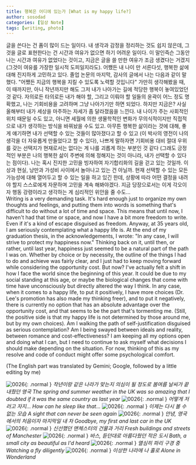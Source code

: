 ```yaml
---
title: 행복은 어디에 있는가 [What is my happy life?]
author: sosodad
categories: [일상 Note]
tags: [writing, photo]
---
```


글을 쓴다는 건 품이 많이 드는 일이다. 내 생각과 감정을 정리하는 것도 쉽지 않은데, 그것을 글로 표현한다는 건 시간과 여유가 없으면 하기 어려운 일이다. 이 말인즉슨 그동안 나는 시간과 여유가 없었다는 것이고, 지금은 글을 쓸 만한 여유가 조금 생겼다는 거겠지 (그것이 여유를 가장한 일시적 도피일지라도). 어쨌든 내 나이 만 서른다섯, 행복한 삶에 대해 진지하게 고민하고 있다. 졸업 논문의 마지막, 감사의 글에서 나는 다음과 같이 말했다. "어쨌든 지금의 행복을 지킬 수 있도록 노력할 것입니다" 가만히 생각해봤을 때, 이 때까지만, 아니 작년까지만 해도 그저 내가 나아가는 길에 적당한 행복이 놓여있었던 것 같다. 자의로든 타의로든 내가 해야 할, 그리고 이뤄야 할 일들의 윤곽이 어느 정도 명확했고, 나는 기회비용을 고려하며 그냥 나아가기만 하면 되었다. 하지만 지금은? 사실 올해부터 내가 세상을 마주하는 자세가 좀 달라졌음을 느낀다. 내 나이가 주는 사회적인 위치 때문일 수도 있고, 아니면 세월에 의한 생물학적인 변화가 무의식적이지만 직접적으로 내가 생각하는 방식을 바꿔놨을 수도 있고. 아무튼 행복한 삶이라는 것에 대해, 좋게 얘기하면 내가 선택할 수 있는 것들이 많아졌다고 할 수 있고 (이 박사의 영전이 나의 생각을 더 자유롭게 만들었다고 할 수 있다), 나쁘게 말하자면 기회비용 대비 절대 우위를 갖는 선택지가 현재로서는 없다는 게 나를 괴롭게 하는 부분인 것 같다 (그래도 긍정적인 부분은 나의 행복한 삶이 주변에 의해 정해지는 것이 아니라, 내가 선택할 수 있다는 점이다). 나는 혹시 진지한 고민을 빙자하여 자기합리화의 길을 걷고 있는 것일까. 이상과 현실, 낭만과 가성비 사이에서 놀아나고 있는 건 아닐까. 현재 선택할 수 있는 모든 가능성에 대해 열어두고 할 수 있는 일을 하고 있긴 한데, 상황에 따라 어떤 결정을 내려야 할지 스스로에게 자문하며 고민을 계속 해봐야겠다. 지금 당장으로서는 이게 각오이자 행동 강령이라고 생각하는 게 심리적인 위안을 줄 수도...  
Writing is a very demanding task. It's hard enough just to organize my own thoughts and feelings, and putting them into words is something that's difficult to do without a lot of time and space. This means that until now, I haven't had that time or space, and now I have a bit more freedom to write. Even if it's a kind of escape disguised as freedom. Anyway, at 35 years old, I am seriously contemplating what a happy life is. At the end of my graduation thesis, in the acknowledgements, I wrote: "In any case, I will strive to protect my happiness now." Thinking back on it, until then, or rather, until last year, happiness just seemed to be a natural part of the path I was on. Whether by choice or by necessity, the outline of the things I had to do and achieve was fairly clear, and I just had to keep moving forward while considering the opportunity cost. But now? I've actually felt a shift in how I face the world since the beginning of this year. It could be due to my social standing at this age, or maybe the biological changes that come with time have unconsciously but directly altered the way I think. In any case, when it comes to a happy life, to put it positively, I have more choices (Dr. Lee's promotion has also made my thinking freer), and to put it negatively, there is currently no option that has an absolute advantage over the opportunity cost, and that seems to be the part that's tormenting me. (Still, the positive side is that my happy life is not determined by those around me, but by my own choices). Am I walking the path of self-justification disguised as serious contemplation? Am I being swayed between ideals and reality, between romance and cost-effectiveness? I am keeping all my options open and doing what I can, but I need to continue to ask myself what decisions I should make depending on the situation. For now, thinking of this as my resolve and code of conduct might offer some psychological comfort.  
  
(The English part was translated by Gemini; Google, followed by a little editing by me)  

![0026](https://1drv.ms/i/c/f96de3eae83811fb/IQS4PMOF0ueaS63ESfcqXwYJAWQUeMp6wQnWsgnqryha2uM?width=1024){: .normal }
_작년이랑 같은 나라가 맞는지 의심이 될 정도로 봄여름 날씨가 끝내줬던 영국 The spring and summer weather in the UK was so amazing that I doubted if it was the same country as last year_
![0026](https://1drv.ms/i/c/f96de3eae83811fb/IQQVVIb2g1JSQ70oYl1lx3pIAR7KEcE2__U95ZaFbrQUBXM?height=1024){: .normal }
_어떻게 저러고 자지... How can he sleep like that..._
![0026](https://1drv.ms/i/c/f96de3eae83811fb/IQQDMgLLXesrTZh3bQMNold2AdVXaR2TIT9F-pwV5Uczve4?height=1024){: .normal }
_이제는 다시 볼 수 없는 모습 A sight that can never be seen again_
![0026](https://1drv.ms/i/c/f96de3eae83811fb/IQSqKoAicZ_SR6TcbKkoKM9yATXxvAG5MfBrAByjf6gcSA8?height=1024){: .normal }
_안녕, 영국에서의 처음이자 마지막일 내 차 Goodbye, my first and last car in the UK_
![0026](https://1drv.ms/i/c/f96de3eae83811fb/IQQcc5kzvuM8Traqu7NsmmiRAcaDisrQ9pnM7T2k4TB4kRM?height=1024){: .normal }
_신선했던 맨체스터의 건물과 거리 Fresh buildings and streets of Manchester_
![0026](https://1drv.ms/i/c/f96de3eae83811fb/IQQu_lrlH-m-RoXUQB3HH05mAd18FfuAExOQLfJ3nnoA-ug?height=1024){: .normal }
_바스, 듣던대로 아름다웠던 작은 도시 Bath, a small city as beautiful as I'd heard_
![0026](https://1drv.ms/i/c/f96de3eae83811fb/IQRiQgdcqymLQ6S4-vA6gMV_AcTUf126MnxGDDW7qZkFe5s?height=1024){: .normal }
_열심히 파리 구경 중 Watching a fly diligently_
![0026](https://1drv.ms/i/c/f96de3eae83811fb/IQQu5BM14b4GSKJSeZqJIcsYAagDZUmGBYrobflB0HJZs8M?height=1024){: .normal }
_이상한 나라에 나 홀로 Alone in Wonderland_